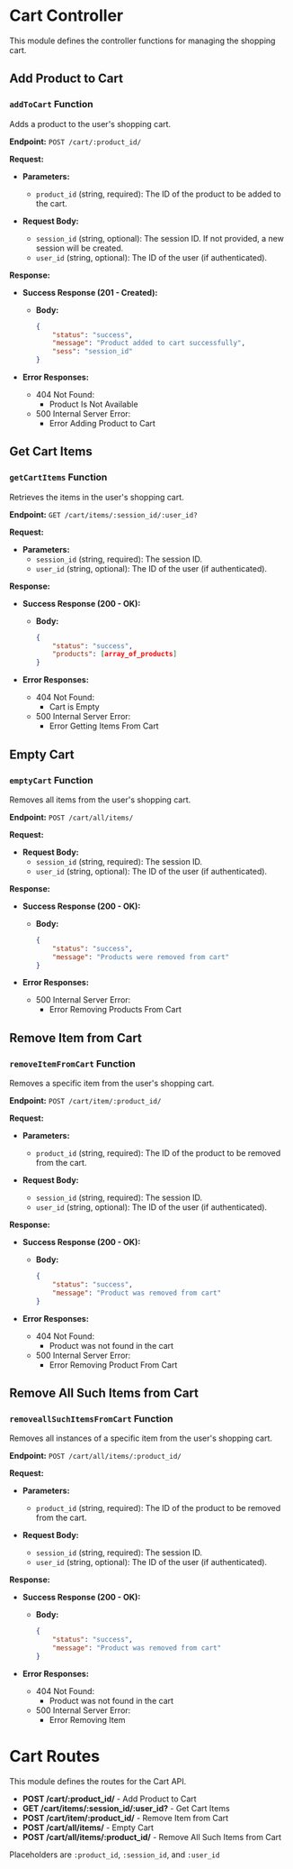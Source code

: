 # Cart Controller

This module defines the controller functions for managing the shopping cart.

## Add Product to Cart

### `addToCart` Function

Adds a product to the user's shopping cart.

**Endpoint:** `POST /cart/:product_id/`

**Request:**

- **Parameters:**
  - `product_id` (string, required): The ID of the product to be added to the cart.
 

- **Request Body:**
  - `session_id` (string, optional): The session ID. If not provided, a new session will be created.
  - `user_id` (string, optional): The ID of the user (if authenticated).

**Response:**

- **Success Response (201 - Created):**
  - **Body:**
    ```json
    {
        "status": "success",
        "message": "Product added to cart successfully",
        "sess": "session_id"
    }
    ```

- **Error Responses:**
  - 404 Not Found:
    - Product Is Not Available
  - 500 Internal Server Error:
    - Error Adding Product to Cart

## Get Cart Items

### `getCartItems` Function

Retrieves the items in the user's shopping cart.

**Endpoint:** `GET /cart/items/:session_id/:user_id?`

**Request:**

- **Parameters:**
  - `session_id` (string, required): The session ID.
  - `user_id` (string, optional): The ID of the user (if authenticated).

**Response:**

- **Success Response (200 - OK):**
  - **Body:**
    ```json
    {
        "status": "success",
        "products": [array_of_products]
    }
    ```

- **Error Responses:**
  - 404 Not Found:
    - Cart is Empty
  - 500 Internal Server Error:
    - Error Getting Items From Cart

## Empty Cart

### `emptyCart` Function

Removes all items from the user's shopping cart.

**Endpoint:** `POST /cart/all/items/`

**Request:**

- **Request Body:**
  - `session_id` (string, required): The session ID.
  - `user_id` (string, optional): The ID of the user (if authenticated).

**Response:**

- **Success Response (200 - OK):**
  - **Body:**
    ```json
    {
        "status": "success",
        "message": "Products were removed from cart"
    }
    ```

- **Error Responses:**
  - 500 Internal Server Error:
    - Error Removing Products From Cart

## Remove Item from Cart

### `removeItemFromCart` Function

Removes a specific item from the user's shopping cart.

**Endpoint:** `POST /cart/item/:product_id/`

**Request:**

- **Parameters:**
  - `product_id` (string, required): The ID of the product to be removed from the cart.

- **Request Body:**
  - `session_id` (string, required): The session ID.
  - `user_id` (string, optional): The ID of the user (if authenticated).

**Response:**

- **Success Response (200 - OK):**
  - **Body:**
    ```json
    {
        "status": "success",
        "message": "Product was removed from cart"
    }
    ```

- **Error Responses:**
  - 404 Not Found:
    - Product was not found in the cart
  - 500 Internal Server Error:
    - Error Removing Product From Cart

## Remove All Such Items from Cart

### `removeallSuchItemsFromCart` Function

Removes all instances of a specific item from the user's shopping cart.

**Endpoint:** `POST /cart/all/items/:product_id/`

**Request:**

- **Parameters:**
  - `product_id` (string, required): The ID of the product to be removed from the cart.

- **Request Body:**
  - `session_id` (string, required): The session ID.
  - `user_id` (string, optional): The ID of the user (if authenticated).

**Response:**

- **Success Response (200 - OK):**
  - **Body:**
    ```json
    {
        "status": "success",
        "message": "Product was removed from cart"
    }
    ```

- **Error Responses:**
  - 404 Not Found:
    - Product was not found in the cart
  - 500 Internal Server Error:
    - Error Removing Item

# Cart Routes

This module defines the routes for the Cart API.

- **POST /cart/:product_id/** - Add Product to Cart
- **GET /cart/items/:session_id/:user_id?** - Get Cart Items
- **POST /cart/item/:product_id/** - Remove Item from Cart
- **POST /cart/all/items/** - Empty Cart
- **POST /cart/all/items/:product_id/** - Remove All Such Items from Cart


Placeholders are `:product_id`, `:session_id`, and `:user_id` 

